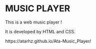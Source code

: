 # MUSIC PLAYER
 
<p>This is a web music player !</p>
<p>It is developed by HTML and CSS.</p>
<p>https://atarhz.github.io/Ata-Music_Player/</p>

